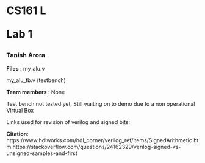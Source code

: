 <h1><b>CS161 L</b>
<p>Lab 1</p></h1> 
<h3>Tanish Arora</h3>
<p><b>Files</b> : my_alu.v </p>
       <p> my_alu_tb.v (testbench) 
</p>
<p><b>Team members</b> :  None </p>
<p>Test bench not tested yet, Still waiting on to demo due to a non operational Virtual Box 
</p>

<p>Links used for revision of verilog and signed bits: 
</p>
<p><b>Citation</b>: https://www.hdlworks.com/hdl_corner/verilog_ref/items/SignedArithmetic.htm
          https://stackoverflow.com/questions/24162329/verilog-signed-vs-unsigned-samples-and-first
